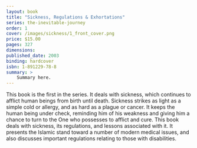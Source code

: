 ```yaml
---
layout: book
title: "Sickness, Regulations & Exhortations"
series: the-inevitable-journey
order: 1
cover: /images/sickness/1_front_cover.png
price: $15.00
pages: 327
dimensions:
published_date: 2003
binding: hardcover
isbn: 1-891229-78-8
summary: >
    Summary here.
---
```


This book is the first in the series. It deals with sickness, which continues to
afflict human beings from birth until death. Sickness strikes as light as a
simple cold or allergy, and as hard as a plague or cancer. It keeps the human
being under check, reminding him of his weakness and giving him a chance to turn
to the One who possesses to afflict and cure. This book deals with sickness,
its regulations, and lessons associated with it. It presents the Islamic stand
toward a number of modern medical issues, and also discusses important regulations
relating to those with disabilities.
